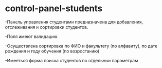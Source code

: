 # control-panel-students

-Панель управления студентами предназначена для добавления, отслеживания и сортировки студентов.

-Поля имеют валидацию

-Осуществлена сортировка по ФИО и факультету (по алфавиту), по дате рождения и году обучения (по возростанию)

-Имееться форма поиска студентов по отдельныи параметрам 

